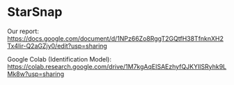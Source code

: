 # StarSnap

Our report: https://docs.google.com/document/d/1NPz66Zo8RggT2GQtfH38TfnknXH2Tx4Iir-Q2aGZjy0/edit?usp=sharing

Google Colab (Identification Model): https://colab.research.google.com/drive/1M7kgAqEISAEzhyfQJKYIlSRyhk9LMk8w?usp=sharing
